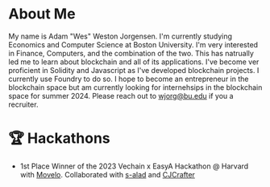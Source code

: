 # About Me
My name is Adam "Wes" Weston Jorgensen. I'm currently studying Economics and Computer Science at Boston University. I'm very interested in Finance, Computers, and the combination of the two. This has natrually led me to learn about blockchain and all of its applications.  I've become ver proficient in Solidity and Javascript as I've developed blockchain projects. I currently use Foundry to do so. I hope to become an entrepreneur in the blockchain space but am currently looking for internehsips in the blockchain space for summer 2024. Please reach out to [wjorg@bu.edu](mailto:wjorg@bu.edu?subject=Hello) if you a recruiter.

# 🏆 Hackathons

* 1st Place Winner of the 2023 Vechain x EasyA Hackathon @ Harvard with [Movelo](https://github.com/s-alad/movelo). Collaborated with [s-alad](https://github.com/s-alad) and [CJCrafter](https://github.com/CJCrafter)


